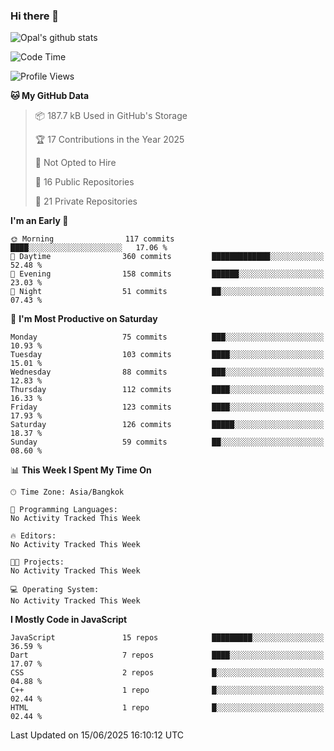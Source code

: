 ### Hi there 👋

![Opal's github stats](https://github-readme-stats.vercel.app/api?username=coolkidneversleep&count_private=true&show_icons=true&theme=radical)


<!--START_SECTION:waka-->
![Code Time](http://img.shields.io/badge/Code%20Time-64%20hrs%2038%20mins-blue)

![Profile Views](http://img.shields.io/badge/Profile%20Views-0-blue)

**🐱 My GitHub Data** 

> 📦 187.7 kB Used in GitHub's Storage 
 > 
> 🏆 17 Contributions in the Year 2025
 > 
> 🚫 Not Opted to Hire
 > 
> 📜 16 Public Repositories 
 > 
> 🔑 21 Private Repositories 
 > 
**I'm an Early 🐤** 

```text
🌞 Morning                117 commits         ████░░░░░░░░░░░░░░░░░░░░░   17.06 % 
🌆 Daytime                360 commits         █████████████░░░░░░░░░░░░   52.48 % 
🌃 Evening                158 commits         ██████░░░░░░░░░░░░░░░░░░░   23.03 % 
🌙 Night                  51 commits          ██░░░░░░░░░░░░░░░░░░░░░░░   07.43 % 
```
📅 **I'm Most Productive on Saturday** 

```text
Monday                   75 commits          ███░░░░░░░░░░░░░░░░░░░░░░   10.93 % 
Tuesday                  103 commits         ████░░░░░░░░░░░░░░░░░░░░░   15.01 % 
Wednesday                88 commits          ███░░░░░░░░░░░░░░░░░░░░░░   12.83 % 
Thursday                 112 commits         ████░░░░░░░░░░░░░░░░░░░░░   16.33 % 
Friday                   123 commits         ████░░░░░░░░░░░░░░░░░░░░░   17.93 % 
Saturday                 126 commits         █████░░░░░░░░░░░░░░░░░░░░   18.37 % 
Sunday                   59 commits          ██░░░░░░░░░░░░░░░░░░░░░░░   08.60 % 
```


📊 **This Week I Spent My Time On** 

```text
🕑︎ Time Zone: Asia/Bangkok

💬 Programming Languages: 
No Activity Tracked This Week

🔥 Editors: 
No Activity Tracked This Week

🐱‍💻 Projects: 
No Activity Tracked This Week

💻 Operating System: 
No Activity Tracked This Week
```

**I Mostly Code in JavaScript** 

```text
JavaScript               15 repos            █████████░░░░░░░░░░░░░░░░   36.59 % 
Dart                     7 repos             ████░░░░░░░░░░░░░░░░░░░░░   17.07 % 
CSS                      2 repos             █░░░░░░░░░░░░░░░░░░░░░░░░   04.88 % 
C++                      1 repo              █░░░░░░░░░░░░░░░░░░░░░░░░   02.44 % 
HTML                     1 repo              █░░░░░░░░░░░░░░░░░░░░░░░░   02.44 % 
```




 Last Updated on 15/06/2025 16:10:12 UTC
<!--END_SECTION:waka-->
